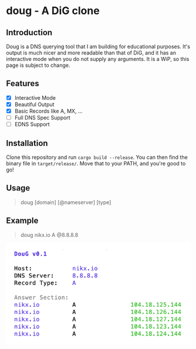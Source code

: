 # doug - A DiG clone

## Introduction
Doug is a DNS querying tool that I am building for educational purposes. It's output is much nicer and more readable than that of DiG, and it has an interactive mode when you do not supply any arguments. It is a WiP, so this page is subject to change.

## Features
- [x] Interactive Mode
- [x] Beautiful Output
- [x] Basic Records like A, MX, ...
- [ ] Full DNS Spec Support
- [ ] EDNS Support

## Installation
Clone this repository and run `cargo build --release`. You can then find the binary file in `target/release/`. Move that to your PATH, and you're good to go!

## Usage
> doug [domain] [@nameserver] [type]

## Example
> doug nikx.io A @8.8.8.8

![doug output](https://raw.githubusercontent.com/nikxda/doug/master/doug.jpg)